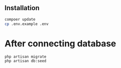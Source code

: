 ## Installation
```bash 
compoer update
cp .env.example .env
```
# After connecting database
```bash
php artisan migrate
php artisan db:seed
```

